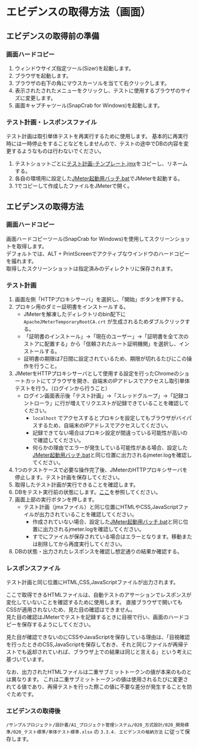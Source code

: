 # エビデンスの取得方法（画面）

## エビデンスの取得前の準備

### 画面ハードコピー

1. ウィンドウサイズ指定ツール(Sizer)を起動します。
1. ブラウザを起動します。
1. ブラウザの右下の角にマウスカーソルを当てて右クリックします。
1. 表示されたされたメニューをクリックし、テストに使用するブラウザのサイズに変更します。
1. 画面キャプチャツール(SnapCrab for Windows)を起動します。

### テスト計画・レスポンスファイル

テスト計画は取引単体テストを再実行するために使用します。
基本的に再実行時には一時停止をすることなどをしませんので、テストの途中でDBの内容を変更するようなものは行わないでください。

1. テストショットごとに[テスト計画-テンプレート.jmx](取引単体テストツール/テスト計画-テンプレート.jmx)をコピーし、リネームする。
1. 各自の環境用に設定した[JMeter起動用バッチ.bat](取引単体テスト)でJMeterを起動する。
1. 1でコピーして作成したファイルをJMeterで開く。


## エビデンスの取得方法

### 画面ハードコピー

画面ハードコピーツール(SnapCrab for Windows)を使用してスクリーンショットを取得します。  
デフォルトでは、ALT + PrintScreenでアクティブなウインドウのハードコピーを撮れます。  
取得したスクリーンショットは指定済みのディレクトリに保存されます。

### テスト計画

1. 画面左側「HTTPプロキシサーバ」を選択し、「開始」ボタンを押下する。
1. プロキシ用のダミー証明書をインストールする。
   - JMeterを解凍したディレクトリのbin配下に `ApacheJMeterTemporaryRootCA.crt` が生成されるためダブルクリックする。
   - 「証明書のインストール」->「現在のユーザー」->「証明書を全て次のストアに配置する」から「信頼されたルート証明機関」を選択し、インストールする。
   - 証明書の期限は7日間に設定されているため、期限が切れるたびにこの操作を行うこと。
1. JMeterをHTTPプロキシサーバとして使用する設定を行ったChromeのショートカットにてブラウザを開き、自端末のIPアドレスでアクセスし取引単体テストを行う。（ログインから行うこと）
   - ログイン画面表示後「テスト計画」→「スレッドグループ」→「記録コントローラ」に行が増えてリクエストが記録できていることを確認してください。
     - `localhost` でアクセスするとプロキシを設定してもブラウザがバイパスするため、自端末のIPアドレスでアクセスしてください。
     - 記録できてない場合はプロキシ設定が間違っている可能性が高いので確認してください。
     - 何らかの理由でエラーが発生している可能性がある場合、設定した[JMeter起動用バッチ.bat](取引単体テスト)と同じ位置に出力されるjmeter.logを確認してください。
1. 1つのテストケースで必要な操作完了後、JMeterのHTTPプロキシサーバを停止します。テスト計画を保存してください。
1. 取得したテスト計画が実行できることを確認します。
1. DBをテスト実行前の状態にします。[ここ](./取引単体テストのテスト方法（Web）.md#ダンプツールを使用したデータ準備方法)を参照してください。
1. 画面上部の実行ボタンを押します。
   - テスト計画（jmxファイル）と同じ位置にHTMLやCSS,JavaScriptファイルが出力されていることを確認してください。
     - 作成されていない場合、設定した[JMeter起動用バッチ.bat](取引単体テスト)と同じ位置に出力されるjmeter.logを確認してください。
     - すでにファイルが保存されている場合はエラーとなります。移動または削除してから再度実行してください。
1. DBの状態・出力されたレスポンスを確認し想定通りの結果か確認する。

### レスポンスファイル

テスト計画と同じ位置にHTML,CSS,JavaScriptファイルが出力されます。

ここで取得できるHTMLファイルは、自動テストのアサーションでレスポンスが変化していないことを確認するために使用します。
直接ブラウザで開いてもCSSが適用されないため、見た目の確認はできません。  
見た目の確認はJMeterでテストを記録するときに目視で行い、画面のハードコピーを保存するようにしてください。

見た目が確認できないのにCSSやJavaScriptを保存している理由は、「目視確認を行ったときのCSS,JavaScriptを保存しておき、それと同じファイルが再帰テストでも返却されていれば、ブラウザ上での結果は同じと言える」という考えに基づいています。

なお、出力されたHTMLファイルは二重サブミットトークンの値が本来のものとは異なります。
これは二重サブミットトークンの値は使用されるたびに変更されてる値であり、再帰テストを行った際この値に不要な差分が発生することを防ぐためです。

### エビデンスの取得後

`/サンプルプロジェクト/設計書/A1_プロジェクト管理システム/020_方式設計/020_開発標準/020_テスト標準/単体テスト標準.xlsx` の `3.3.4. エビデンスの格納方法` に従って保存します。